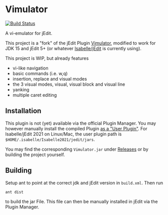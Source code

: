 # Vimulator
[![Build Status](https://travis-ci.com/nielstron/vimulator.svg?branch=master)](https://travis-ci.com/nielstron/vimulator)

A vi-emulator for jEdit.

This project is a "fork" of the jEdit Plugin [Vimulator](plugins.jedit.org/plugins/?Vimulator),
modified to work for JDK 15 and jEdit 5+ (or whatever [Isabelle/jEdit](https://isabelle.in.tum.de/) is currently using).

This project is WIP, but already features
- vi-like navigation
- basic commands (i.e. w,q)
- insertion, replace and visual modes
- the 3 visual modes, visual, visual block and visual line
- yanking
- multiple caret editing
## Installation

This plugin is not (yet) available via the official Plugin Manager.
You may however manually install the compiled Plugin [as a "User Plugin"](http://plugins.jedit.org/install.php).
For Isabelle/jEdit 2021 on Linux/Mac, the user plugin path is `$HOME/.isabelle/Isabelle2021/jedit/jars`.

You may find the corresponding `Vimulator.jar` under [Releases](https://github.com/nielstron/vimulator/releases) or by building the project yourself.

## Building

Setup ant to point at the correct jdk and jEdit version in `build.xml`.
Then run
```bash
ant dist
```

to build the jar File.
This file can then be manually installed in jEdit via the Plugin Manager.
